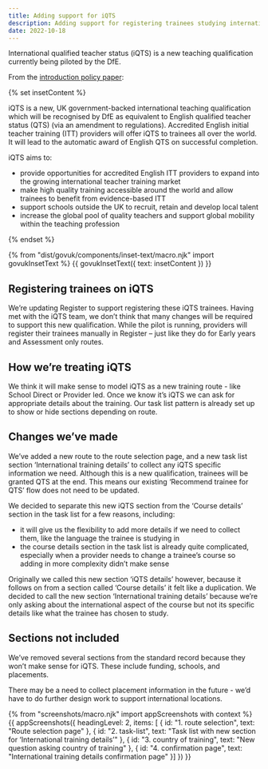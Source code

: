 ```yaml
---
title: Adding support for iQTS
description: Adding support for registering trainees studying international qualified teacher status (iQTS)
date: 2022-10-18
---
```


International qualified teacher status (iQTS) is a new teaching qualification currently being piloted by the DfE.

From the [introduction policy paper](https://www.gov.uk/government/publications/international-qualified-teacher-status-iqts/introducing-the-international-qualified-teacher-status-iqts-pilot):

{% set insetContent %}

iQTS is a new, UK government-backed international teaching qualification which will be recognised by DfE as equivalent to English qualified teacher status (QTS) (via an amendment to regulations). Accredited English initial teacher training (ITT) providers will offer iQTS to trainees all over the world. It will lead to the automatic award of English QTS on successful completion.

iQTS aims to:

* provide opportunities for accredited English ITT providers to expand into the growing international teacher training market
* make high quality training accessible around the world and allow trainees to benefit from evidence-based ITT
* support schools outside the UK to recruit, retain and develop local talent
* increase the global pool of quality teachers and support global mobility within the teaching profession

{% endset %}

{% from "dist/govuk/components/inset-text/macro.njk" import govukInsetText %}
{{ govukInsetText({
  text: insetContent
}) }}


## Registering trainees on iQTS

We’re updating Register to support registering these iQTS trainees. Having met with the iQTS team, we don’t think that many changes will be required to support this new qualification. While the pilot is running, providers will register their trainees manually in Register – just like they do for Early years and Assessment only routes.

## How we’re treating iQTS

We think it will make sense to model iQTS as a new training route - like School Direct or Provider led. Once we know it’s iQTS we can ask for appropriate details about the training. Our task list pattern is already set up to show or hide sections depending on route.

## Changes we’ve made

We’ve added a new route to the route selection page, and a new task list section ‘International training details’ to collect any iQTS specific information we need. Although this is a new qualification, trainees will be granted QTS at the end. This means our existing ‘Recommend trainee for QTS’ flow does not need to be updated.

We decided to separate this new iQTS section from the ‘Course details’ section in the task list for a few reasons, including:

* it will give us the flexibility to add more details if we need to collect them, like the language the trainee is studying in
* the course details section in the task list is already quite complicated, especially when a provider needs to change a trainee’s course so adding in more complexity didn’t make sense

Originally we called this new section ‘iQTS details’ however, because it follows on from a section called ‘Course details’ it felt like a duplication. We decided to call the new section ‘International training details’ because we’re only asking about the international aspect of the course but not its specific details like what the trainee has chosen to study.

## Sections not included

We’ve removed several sections from the standard record because they won’t make sense for iQTS. These include funding, schools, and placements.

There may be a need to collect placement information in the future - we’d have to do further design work to support international locations.

{% from "screenshots/macro.njk" import appScreenshots with context %}
{{ appScreenshots({
  headingLevel: 2,
  items: [
  {
    id: "1. route selection",
    text: "Route selection page"
  },
  {
    id: "2. task-list",
    text: "Task list with new section for ‘International training details’"
  },
  {
    id: "3. country of training",
    text: "New question asking country of training"
  },
  {
    id: "4. confirmation page",
    text: "International training details confirmation page"
  }]
}) }}

